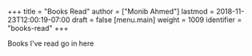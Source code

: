 +++
title = "Books Read"
author = ["Monib Ahmed"]
lastmod = 2018-11-23T12:00:19-07:00
draft = false
[menu.main]
  weight = 1009
  identifier = "books-read"
+++

Books I've read go in here

